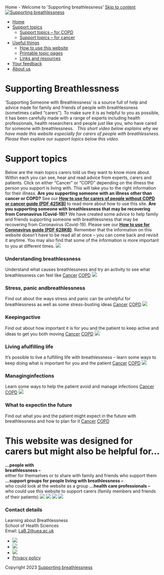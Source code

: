 
Home - Welcome to 'Supporting breathlessness'
[Skip to content](#content)
[![Supporting breathlessness](https://supporting-breathlessness.org.uk/wp-content/uploads/2019/06/breathlessness_logo.png)](https://supporting-breathlessness.org.uk/)
* [Home](https://supporting-breathlessness.org.uk/ "Home")
* [Support topics](# "Support topics")
	+ [Support topics – for COPD](https://supporting-breathlessness.org.uk/support_copd/support-topics-copd/ "Support topics – for COPD")
	+ [Support topics – for cancer](https://supporting-breathlessness.org.uk/support_cancer/support-topics-cancer/ "Support topics – for cancer")
* [Useful things](# "Useful things")
	+ [How to use this website](https://supporting-breathlessness.org.uk/how-to-use-this-website/ "How to use this website")
	+ [Printable topic pages](https://supporting-breathlessness.org.uk/printable-topic-pages/ "Printable topic pages")
	+ [Links and resources](https://supporting-breathlessness.org.uk/links-and-resources/ "Links and resources")
* [Your feedback](https://supporting-breathlessness.org.uk/feedback-and-evaluation/ "Your feedback")
* [About us](https://supporting-breathlessness.org.uk/contact-us/ "About us")
# Supporting Breathlessness
‘Supporting Someone with Breathlessness’ is a source full of help and advice made for family and friends of people with breathlessness (sometimes called “carers”).
To make sure it is as helpful to you as possible, it has been carefully made with a range of experts including health professionals, health researchers and people just like you, who have cared for someone with breathlessness.
 
*This short video below explains why we have made this website especially for carers of people with breathlessness. Please then explore our support topics below this video.*
# Support topics
Below are the main topics carers told us they want to know more about. Within each you can see, hear and read advice from experts, carers and patients.
Click on either “Cancer” or “COPD” depending on the illness the person you support is living with. This will take you to the right information for their illness.
**Are you supporting someone with an illness** **other than cancer or COPD?** See our [**How to use for carers of people without COPD or cancer guide (PDF 425KB)**](https://supporting-breathlessness.org.uk/wp-content/uploads/2020/05/SSwB-download-How-to-Use-for-Carers-of-People-without-COPD-or-Cancer.pdf) to read more about how to use this site.
**Are you supporting someone with breathlessness that may be recovering from Coronavirus (Covid-19)?** We have created some advice to help family and friends supporting someone with breathlessness that may be recovering from Coronavirus (Covid-19). Please see our [**How to use for Coronavirus guide (PDF 628KB)**](https://supporting-breathlessness.org.uk/wp-content/uploads/2020/05/SSwB-website-download-How-to-Use-for-Coronavirus.pdf).
Remember that the information on this website doesn’t have to be read all at once – you can come back and revisit it anytime. You may also find that some of the information is more important to you at different times.
![](https://supporting-breathlessness.org.uk/wp-content/uploads/2019/06/icon_breathlessness.png)
### Understanding breathlessness
Understand what causes breathlessness and try an activity to see what breathlessness can feel like
[Cancer](support_cancer/understanding-breathlessness-cancer/ "Understanding breathlessness Cancer") 
[COPD](https://supporting-breathlessness.org.uk/support_copd/understanding-breathlessness-copd/ "Understanding breathlessness COPD") 
![](https://supporting-breathlessness.org.uk/wp-content/uploads/2019/06/icon_stress.png)
### Stress, panic andbreathlessness
Find out about the ways stress and panic can be unhelpful for breathlessness as well as some stress-busting ideas
[Cancer](https://supporting-breathlessness.org.uk/support_cancer/stress-panic-and-breathlessness/ "Stress, panic and<br>breathlessness Cancer") 
[COPD](https://supporting-breathlessness.org.uk/support_copd/stress-panic-and-breathlessness/ "Stress, panic and<br>breathlessness COPD") 
![](https://supporting-breathlessness.org.uk/wp-content/uploads/2019/06/icon_active.png)
### Keepingactive
Find out about how important it is for you and the patient to keep active and ideas to get you both moving
[Cancer](https://supporting-breathlessness.org.uk/support_cancer/keeping-active/ "Keeping<br>active Cancer") 
[COPD](https://supporting-breathlessness.org.uk/support_copd/keeping-active/ "Keeping<br>active COPD") 
![](https://supporting-breathlessness.org.uk/wp-content/uploads/2019/06/icon_living.png)
### Living afulfilling life
It’s possible to live a fulfilling life with breathlessness – learn some ways to keep doing what is important for you and the patient
[Cancer](https://supporting-breathlessness.org.uk/support_cancer/living-a-fulfilling-life/ "Living a<br>fulfilling life Cancer") 
[COPD](https://supporting-breathlessness.org.uk/support_copd/living-a-fulfilling-life/ "Living a<br>fulfilling life COPD") 
![](https://supporting-breathlessness.org.uk/wp-content/uploads/2019/06/icon_infections.png)
### Managinginfections
Learn some ways to help the patient avoid and manage infections
[Cancer](https://supporting-breathlessness.org.uk/support_cancer/managing-infections/ "Managing<br>infections Cancer") 
[COPD](https://supporting-breathlessness.org.uk/support_copd/managing-infections/ "Managing<br>infections COPD") 
![](https://supporting-breathlessness.org.uk/wp-content/uploads/2019/06/icon_future.png)
### What to expectin the future
Find out what you and the patient might expect in the future with breathlessness and how to plan for it
[Cancer](https://supporting-breathlessness.org.uk/support_cancer/what-to-expect-in-the-future/ "What to expect<br>in the future Cancer") 
[COPD](https://supporting-breathlessness.org.uk/support_copd/what-to-expect-in-the-future/ "What to expect<br>in the future COPD") 
# This website was designed for carers but might also be helpful for...
**…people with  
breathlessness –**  
either for themselves or to share with family and friends who support them
**…support groups for people living with breathlessness –**  
who could look at the website as a group
**…health care professionals –**  
who could use this website to support carers (family members and friends of their patients)
![](https://supporting-breathlessness.org.uk/wp-content/uploads/2019/09/Dennis-Maureen-3-648x431.png) 
![](https://supporting-breathlessness.org.uk/wp-content/uploads/2019/11/Black-couple-dancing-1-e1573575782639-648x431.jpg) 
![](https://supporting-breathlessness.org.uk/wp-content/uploads/2020/05/Ray-and-Joan-5-e1588956463608-648x431.png) 
![](https://supporting-breathlessness.org.uk/wp-content/uploads/2019/11/Black-couple-dogs-648x431.jpg) 
### Contact details
 Learning about Breathlessness  
School of Health Sciences  
Email: [LaB.2@uea.ac.uk](mailto:LaB.2@uea.ac.uk)
* [![](https://supporting-breathlessness.org.uk//wp-content/uploads/2019/10/UEA.png)](https://www.uea.ac.uk/ "University of East Anglia")
* [![](https://supporting-breathlessness.org.uk//wp-content/uploads/2019/10/DCC.png)](http://www.dimblebycancercare.org/ "Dimbleby Cancer Care")
* [![](https://supporting-breathlessness.org.uk//wp-content/uploads/2019/10/nihr.png)](https://www.nihr.ac.uk/ "NIHR")
* [Privacy policy](https://supporting-breathlessness.org.uk/cookies-policy/)
 
 Copyright 2023 [Supporting breathlessness](https://supporting-breathlessness.org.uk) 
